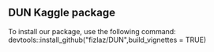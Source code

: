 ## DUN Kaggle package

To install our package, use the following command:
devtools::install_github("fizlaz/DUN",build_vignettes = TRUE)

